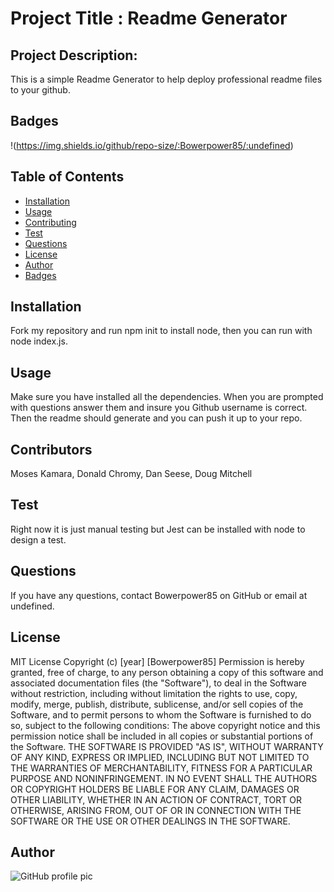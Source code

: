 
  # Project Title : Readme Generator
  ## Project Description:
  This is a simple Readme Generator to help deploy professional readme files to your github.
  ## Badges
  !(https://img.shields.io/github/repo-size/:Bowerpower85/:undefined)
  ## Table of Contents
  * [Installation](#installation)
  * [Usage](#usage)
  * [Contributing](#contributing)
  * [Test](#test)
  * [Questions](#questions)
  * [License](#license)
  * [Author](#Author)
  * [Badges](#badges)
  ## Installation
  Fork my repository and run npm init to install node, then you can run with node index.js.
  ## Usage
  Make sure you have installed all the dependencies. When you are prompted with questions answer them and insure you Github username is correct. Then the readme should generate and you can push it up to your repo.
  ## Contributors
  Moses Kamara, Donald Chromy, Dan Seese, Doug Mitchell
  ## Test
  Right now it is just manual testing but Jest can be installed with node to design a test.
  ## Questions
  If you have any questions, contact Bowerpower85 on GitHub or email at undefined.
  ## License
  MIT License 
  Copyright (c) [year] [Bowerpower85]
  Permission is hereby granted, free of charge, to any person obtaining a copy
  of this software and associated documentation files (the "Software"), to deal
  in the Software without restriction, including without limitation the rights
  to use, copy, modify, merge, publish, distribute, sublicense, and/or sell
  copies of the Software, and to permit persons to whom the Software is
  furnished to do so, subject to the following conditions:
  The above copyright notice and this permission notice shall be included in all
  copies or substantial portions of the Software.
  THE SOFTWARE IS PROVIDED "AS IS", WITHOUT WARRANTY OF ANY KIND, EXPRESS OR
  IMPLIED, INCLUDING BUT NOT LIMITED TO THE WARRANTIES OF MERCHANTABILITY,
  FITNESS FOR A PARTICULAR PURPOSE AND NONINFRINGEMENT. IN NO EVENT SHALL THE
  AUTHORS OR COPYRIGHT HOLDERS BE LIABLE FOR ANY CLAIM, DAMAGES OR OTHER
  LIABILITY, WHETHER IN AN ACTION OF CONTRACT, TORT OR OTHERWISE, ARISING FROM,
  OUT OF OR IN CONNECTION WITH THE SOFTWARE OR THE USE OR OTHER DEALINGS IN THE
  SOFTWARE.
  ## Author
  ![GitHub profile pic](https://avatars0.githubusercontent.com/u/56975398?v=4)
  
